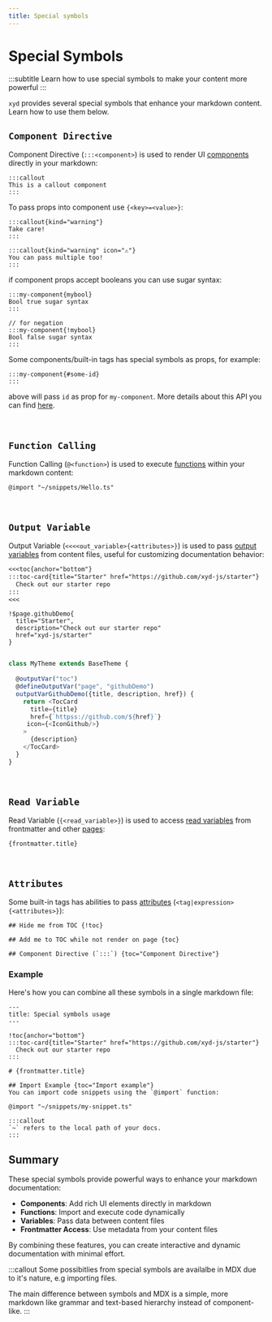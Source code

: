 ```yaml
---
title: Special symbols
---
```


# Special Symbols
:::subtitle
Learn how to use special symbols to make your content more powerful
:::

<code>xyd</code> provides several special symbols that enhance your markdown content. 
Learn how to use them below.

## `Component Directive`
Component Directive (`:::<component>`) is used to render UI [components](#) directly in your markdown:

```mdx
:::callout
This is a callout component
:::
```

To pass props into component use `{<key>=<value>}`:
```mdx
:::callout{kind="warning"}
Take care!
:::

:::callout{kind="warning" icon="⚠️"}
You can pass multiple too!
:::
``` 

if component props accept booleans you can use sugar syntax:
```mdx
:::my-component{mybool}
Bool true sugar syntax
:::

// for negation
:::my-component{!mybool}
Bool false sugar syntax
:::
```

Some components/built-in tags has special symbols as props, for example:
```
:::my-component{#some-id}
:::
```

above will pass `id` as prop for `my-component`. More details about this API you can find [here](#).  

&nbsp;

## `Function Calling`
Function Calling (`@<function>`) is used to execute [functions](#) within your markdown content:

```mdx
@import "~/snippets/Hello.ts"
```

&nbsp;

## `Output Variable`
Output Variable (`<<<<out_variable>{<attributes>}`) is used to pass [output variables](#) from content files, useful for customizing documentation behavior:

```md
<<<toc{anchor="bottom"}
:::toc-card{title="Starter" href="https://github.com/xyd-js/starter"}
  Check out our starter repo
:::
<<<
```

```mdx
!$page.githubDemo{
  title="Starter",
  description="Check out our starter repo" 
  href="xyd-js/starter"
}
```

```ts

class MyTheme extends BaseTheme {
  
  @outputVar("toc")
  @defineOutputVar("page", "githubDemo")
  outputVarGithubDemo({title, description, href}) {
    return <TocCard 
      title={title} 
      href={`httpss://github.com/${href}`} 
     icon={<IconGithub/>}
    >
      {description}
    </TocCard>
  }
}

```

&nbsp;

## `Read Variable`
Read Variable (`{<read_variable>}`) is used to access [read variables](#) from frontmatter and other [pages](#):

```mdx
{frontmatter.title}
```

&nbsp;

## `Attributes`
Some built-in tags has abilities to pass [attributes](#) (`<tag|expression>{<attributes>}`):
```mdx
## Hide me from TOC {!toc}

## Add me to TOC while not render on page {toc}

## Component Directive (`:::`) {toc="Component Directive"}
```


### Example
Here's how you can combine all these symbols in a single markdown file:

```mdx
---
title: Special symbols usage
---

!toc{anchor="bottom"}
:::toc-card{title="Starter" href="https://github.com/xyd-js/starter"}
  Check out our starter repo
:::

# {frontmatter.title}

## Import Example {toc="Import example"}
You can import code snippets using the `@import` function:

@import "~/snippets/my-snippet.ts"

:::callout
`~` refers to the local path of your docs.
:::
```

## Summary
These special symbols provide powerful ways to enhance your markdown documentation:

- **Components**: Add rich UI elements directly in markdown
- **Functions**: Import and execute code dynamically
- **Variables**: Pass data between content files
- **Frontmatter Access**: Use metadata from your content files

By combining these features, you can create interactive and dynamic documentation with minimal effort.

:::callout
Some possibitlies from special symbols are availalbe in MDX due to it's nature, e.g importing files.

The main difference between symbols and MDX is a simple, more markdown like
grammar and text-based hierarchy instead of component-like.
:::
